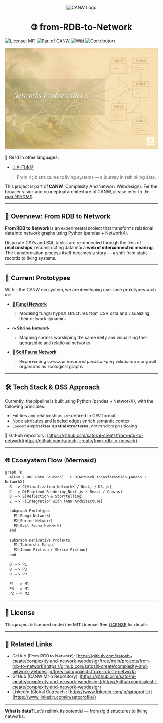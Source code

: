 <p align="center">
  <img src="https://github.com/satoshi-create/complexity-and-network-webdesign/blob/main/docs/branding-mvp-launch/images/logos/logo_cultural-emergent.png" alt="CANW Logo" width="100"/>
</p>

<h1 align="center">🌐 from-RDB-to-Network</h1>

[![License: MIT](https://img.shields.io/badge/License-MIT-green.svg)](./LICENSE)
[![Part of CANW](https://img.shields.io/badge/CANW-ecosystem-blueviolet)](https://github.com/satoshi-create/complexity-and-network-webdesign)
[![Wiki](https://img.shields.io/badge/Wiki-Explore%20More-blue)](https://github.com/satoshi-create/complexity-and-network-webdesign/wiki)
![Contributors](https://img.shields.io/github/contributors/satoshi-create/complexity-and-network-webdesign?color=brightgreen)

[![#03_evolving-network-mvp_faminine_note.png](https://github.com/satoshi-create/complexity-and-network-webdesign/blob/main/docs/branding-mvp-launch/images/sns/03_rdb-to-network/%2303_evolving-network-mvp_faminine_note_en.png)]()

📘 Read in other languages:

* [🇯🇵 日本語](./README_ja.md)

> From rigid structures to living systems — a journey in rethinking data.
> 

This project is part of **CANW** (Complexity And Network Webdesign).
For the broader vision and conceptual architecture of CANW, please refer to the [root README](https://github.com/satoshi-create/complexity-and-network-webdesign).

---

## 🔄 Overview: From RDB to Network

**From RDB to Network** is an experimental project that transforms relational data into network graphs using Python (pandas + NetworkX).

Disparate CSVs and SQL tables are reconnected through the lens of **relationships**,
reconstructing data into a **web of interconnected meaning**.
The transformation process itself becomes a story — a shift from static records to living systems.

---

## 🧪 Current Prototypes

Within the CANW ecosystem, we are developing use-case prototypes such as:

* [🍄 **Fungi Network**](./fungi-network)

  * Modeling fungal hyphal structures from CSV data and visualizing their network dynamics

* [ ⚩ **Shrine Network**](./shrine-network)

  * Mapping shrines worshiping the same deity and visualizing their geographic and relational networks

* [ 🐜 **Soil Fauna Network**](./soil-fauna-network)

  * Representing co-occurrence and predator-prey relations among soil organisms as ecological graphs

---

## 🛠 Tech Stack & OSS Approach

Currently, the pipeline is built using Python (pandas + NetworkX), with the following principles:

* Entities and relationships are defined in CSV format
* Node attributes and labeled edges enrich semantic context
* Layout emphasizes **spatial structures**, not random positioning

📎 GitHub repository:
[https://github.com/satoshi-create/from-rdb-to-network](https://github.com/satoshi-create/from-rdb-to-network)

---

## 🌐 Ecosystem Flow (Mermaid)

```mermaid
graph TD
  A[CSV / RDB Data Sources] --> B[Network Transformation_pandas + NetworkX]
  B --> C[Visualization_NetworkX / Neo4j / D3.js]
  C --> D[Frontend Rendering_Next.js / React / Canvas]
  D --> E[Reflection & Storytelling]
  E --> F[Integration with CANW Architecture]

  subgraph Prototypes
    P1[Fungi Network]
    P2[Shrine Network]
    P3[Soil Fauna Network]
  end

  subgraph Derivative Projects
    M1[Tobimushi Manga]
    M2[Jomon Fiction / Shrine Fiction]
  end

  B --> P1
  B --> P2
  B --> P3

  P1 --> M1
  P3 --> M1
  P2 --> M2

```

---

## 📄 License

This project is licensed under the MIT License.
See [LICENSE](./LICENSE) for details.

---

## 🔗 Related Links

* GitHub (From RDB to Network): [https://github.com/satoshi-create/complexity-and-network-webdesign/tree/main/projects/from-rdb-to-network](https://github.com/satoshi-create/complexity-and-network-webdesign/tree/main/projects/from-rdb-to-network)
* GitHub (CANW Main Repository): [https://github.com/satoshi-create/complexity-and-network-webdesign](https://github.com/satoshi-create/complexity-and-network-webdesign)
* LinkedIn (Global Outreach): [https://www.linkedin.com/in/satoprofile/](https://www.linkedin.com/in/satoprofile/)

---

**What is data?**
Let’s rethink its potential — from rigid structures to living networks.
